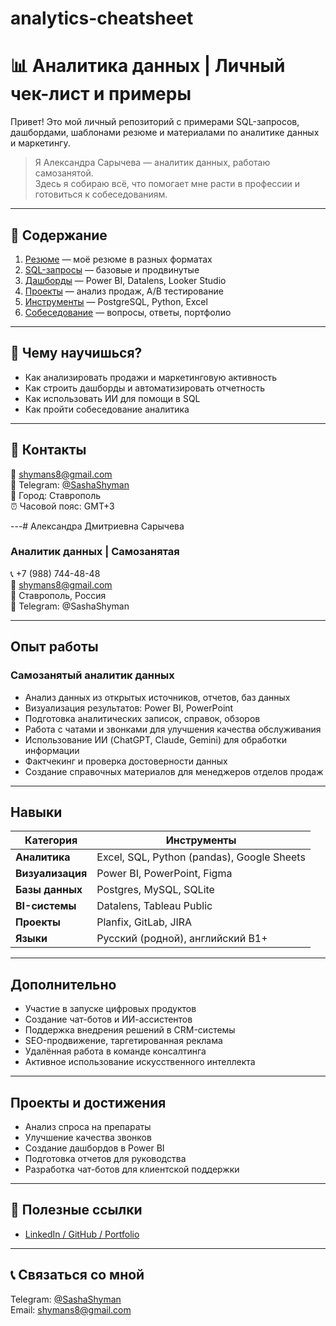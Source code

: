 # analytics-cheatsheet
# 📊 Аналитика данных | Личный чек-лист и примеры

Привет! Это мой личный репозиторий с примерами SQL-запросов, дашбордами, шаблонами резюме и материалами по аналитике данных и маркетингу.

> Я Александра Сарычева — аналитик данных, работаю самозанятой.  
> Здесь я собираю всё, что помогает мне расти в профессии и готовиться к собеседованиям.

---

## 📁 Содержание

1. [Резюме](resume/) — моё резюме в разных форматах
2. [SQL-запросы](sql-queries/) — базовые и продвинутые
3. [Дашборды](dashboards/) — Power BI, Datalens, Looker Studio
4. [Проекты](projects/) — анализ продаж, A/B тестирование
5. [Инструменты](tools/) — PostgreSQL, Python, Excel
6. [Собеседование](career/) — вопросы, ответы, портфолио

---

## 🎯 Чему научишься?

- Как анализировать продажи и маркетинговую активность
- Как строить дашборды и автоматизировать отчетность
- Как использовать ИИ для помощи в SQL
- Как пройти собеседование аналитика

---

## 💬 Контакты

📧 [shymans8@gmail.com](mailto:shymans8@gmail.com)  
📱 Telegram: [@SashaShyman](https://t.me/SashaShyman)  
📍 Город: Ставрополь  
⏰ Часовой пояс: GMT+3  

---# Александра Дмитриевна Сарычева  
### Аналитик данных | Самозанятая

📞 +7 (988) 744-48-48  
📧 shymans8@gmail.com  
📍 Ставрополь, Россия  
💬 Telegram: @SashaShyman  

---

## Опыт работы

### Самозанятый аналитик данных  
- Анализ данных из открытых источников, отчетов, баз данных  
- Визуализация результатов: Power BI, PowerPoint  
- Подготовка аналитических записок, справок, обзоров  
- Работа с чатами и звонками для улучшения качества обслуживания  
- Использование ИИ (ChatGPT, Claude, Gemini) для обработки информации  
- Фактчекинг и проверка достоверности данных  
- Создание справочных материалов для менеджеров отделов продаж

---

## Навыки

| Категория         | Инструменты |
|------------------|------------|
| **Аналитика**     | Excel, SQL, Python (pandas), Google Sheets |
| **Визуализация**  | Power BI, PowerPoint, Figma |
| **Базы данных**  | Postgres, MySQL, SQLite |
| **BI-системы**    | Datalens, Tableau Public |
| **Проекты**       | Planfix, GitLab, JIRA |
| **Языки**        | Русский (родной), английский B1+

---


## Дополнительно

- Участие в запуске цифровых продуктов  
- Создание чат-ботов и ИИ-ассистентов  
- Поддержка внедрения решений в CRM-системы  
- SEO-продвижение, таргетированная реклама  
- Удалённая работа в команде консалтинга  
- Активное использование искусственного интеллекта

---

## Проекты и достижения

- Анализ спроса на препараты  
- Улучшение качества звонков  
- Создание дашбордов в Power BI  
- Подготовка отчетов для руководства  
- Разработка чат-ботов для клиентской поддержки

---

## 🔗 Полезные ссылки

- [LinkedIn / GitHub / Portfolio]()

---

## 📞 Связаться со мной

Telegram: [@SashaShyman](https://t.me/SashaShyman)  
Email: [shymans8@gmail.com](mailto:shymans8@gmail.com)
